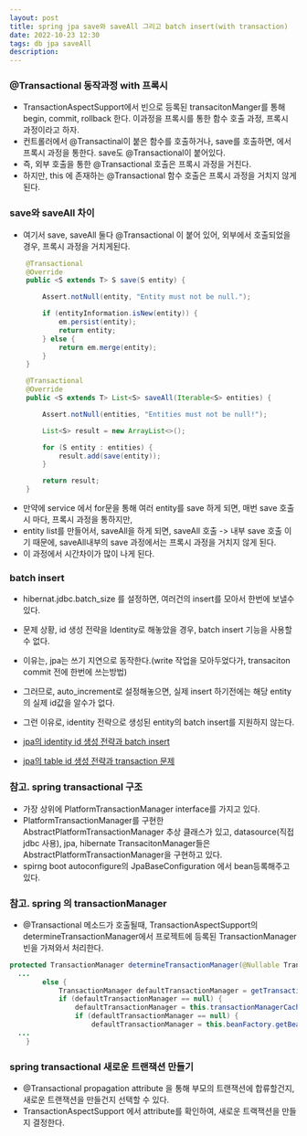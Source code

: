 ```yaml
---
layout: post
title: spring jpa save와 saveAll 그리고 batch insert(with transaction)
date: 2022-10-23 12:30
tags: db jpa saveAll
description:
---
```


### @Transactional 동작과정 with 프록시

- TransactionAspectSupport에서 빈으로 등록된 transacitonManger를 통해 begin, commit, rollback 한다. 이과정을 프록시를 통한 함수 호출 과정, 프록시 과정이라고 하자.
- 컨트롤러에서 @Transactinal이 붙은 함수를 호출하거나, save를 호출하면, 에서 프록시 과정을 통한다. save도 @Transactional이 붙어있다.
- 즉, 외부 호출을 통한 @Transactional 호출은 프록시 과정을 거친다.
- 하지만, this 에 존재하는 @Transactional 함수 호출은 프록시 과정을 거치지 않게 된다.

### save와 saveAll 차이

- 여기서 save, saveAll 둘다 @Transactional 이 붙어 있어, 외부에서 호출되었을 경우, 프록시 과정을 거치게된다.

```java
	@Transactional
	@Override
	public <S extends T> S save(S entity) {

		Assert.notNull(entity, "Entity must not be null.");

		if (entityInformation.isNew(entity)) {
			em.persist(entity);
			return entity;
		} else {
			return em.merge(entity);
		}
	}
```

```java
	@Transactional
	@Override
	public <S extends T> List<S> saveAll(Iterable<S> entities) {

		Assert.notNull(entities, "Entities must not be null!");

		List<S> result = new ArrayList<>();

		for (S entity : entities) {
			result.add(save(entity));
		}

		return result;
	}
```

- 만약에 service 에서 for문을 통해 여러 entity를 save 하게 되면, 매번 save 호출 시 마다, 프록시 과정을 통하지만,
- entity list를 만들어서, saveAll을 하게 되면, saveAll 호출 -> 내부 save 호출 이기 때문에, saveAll내부의 save 과정에서는 프록시 과정을 거치지 않게 된다.
- 이 과정에서 시간차이가 많이 나게 된다.

### batch insert

- hibernat.jdbc.batch_size 를 설정하면, 여러건의 insert를 모아서 한번에 보낼수 있다.

- 문제 상황, id 생성 전략을 Identity로 해놓았을 경우, batch insert 기능을 사용할 수 없다.
- 이유는, jpa는 쓰기 지연으로 동작한다.(write 작업을 모아두었다가, transaciton commit 전에 한번에 쓰는방법)
- 그러므로, auto_increment로 설정해놓으면, 실제 insert 하기전에는 해당 entity의 실제 id값을 알수가 없다.
- 그런 이유로, identity 전략으로 생성된 entity의 batch insert를 지원하지 않는다.

- [jpa의 identity id 생성 전략과 batch insert](https://stackoverflow.com/questions/27697810/why-does-hibernate-disable-insert-batching-when-using-an-identity-identifier-gen)
- [jpa의 table id 생성 전략과 transaction 문제](https://techblog.woowahan.com/2663)

### 참고. spring transactional 구조

- 가장 상위에 PlatformTransactionManager interface를 가지고 있다.
- PlatformTransactionManager를 구현한 AbstractPlatformTransactionManager 추상 클래스가 있고, datasource(직접 jdbc 사용), jpa, hibernate TransacitonManager들은 AbstractPlatformTransactionManager을 구현하고 있다.
- spirng boot autoconfigure의 JpaBaseConfiguration 에서 bean등록해주고 있다.

### 참고. spring 의 transactionManager

- @Transactional 메소드가 호출될때, TransactionAspectSupport의 determineTransactionManager에서 프로젝트에 등록된 TransactionManager 빈을 가져와서 처리한다.

```java
protected TransactionManager determineTransactionManager(@Nullable TransactionAttribute txAttr) {
  ...
		else {
			TransactionManager defaultTransactionManager = getTransactionManager();
			if (defaultTransactionManager == null) {
				defaultTransactionManager = this.transactionManagerCache.get(DEFAULT_TRANSACTION_MANAGER_KEY);
				if (defaultTransactionManager == null) {
					defaultTransactionManager = this.beanFactory.getBean(TransactionManager.class);
  ...
	}
```

### spring transactional 새로운 트랜잭션 만들기

- @Transactional propagation attribute 을 통해 부모의 트랜잭션에 합류할건지, 새로운 트랜잭션을 만들건지 선택할 수 있다.
- TransactionAspectSupport 에서 attribute를 확인하여, 새로운 트랙잭션을 만들지 결정한다.
